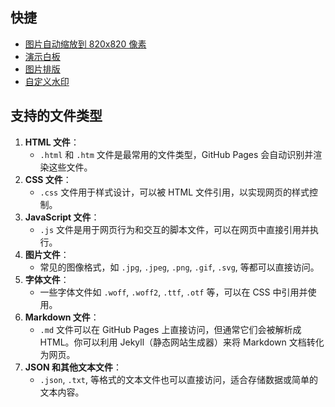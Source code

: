 ## 快捷
- [图片自动缩放到 820x820 像素](https://www.liyansheng.top/cdn/ImageResizer)
- [演示白板](https://www.liyansheng.top/cdn/demo)
- [图片排版](https://www.liyansheng.top/cdn/picture_layout)
- [自定义水印](https://www.liyansheng.top/cdn/watermark.js)

## 支持的文件类型

1. **HTML 文件**：
   - `.html` 和 `.htm` 文件是最常用的文件类型，GitHub Pages 会自动识别并渲染这些文件。
2. **CSS 文件**：
   - `.css` 文件用于样式设计，可以被 HTML 文件引用，以实现网页的样式控制。
3. **JavaScript 文件**：
   - `.js` 文件是用于网页行为和交互的脚本文件，可以在网页中直接引用并执行。
4. **图片文件**：
   - 常见的图像格式，如 `.jpg`, `.jpeg`, `.png`, `.gif`, `.svg`, 等都可以直接访问。
5. **字体文件**：
   - 一些字体文件如 `.woff`, `.woff2`, `.ttf`, `.otf` 等，可以在 CSS 中引用并使用。
6. **Markdown 文件**：
   - `.md` 文件可以在 GitHub Pages 上直接访问，但通常它们会被解析成 HTML。你可以利用 Jekyll（静态网站生成器）来将 Markdown 文档转化为网页。
7. **JSON 和其他文本文件**：
   - `.json`, `.txt`, 等格式的文本文件也可以直接访问，适合存储数据或简单的文本内容。
